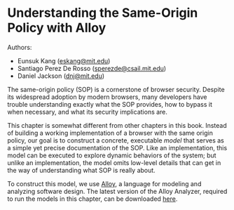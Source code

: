 Understanding the Same-Origin Policy with Alloy
===============================================

Authors:
* Eunsuk Kang (eskang@mit.edu)
* Santiago Perez De Rosso (sperezde@csail.mit.edu) 
* Daniel Jackson (dnj@mit.edu)

The same-origin policy (SOP) is a cornerstone of browser security. Despite its widespread adoption by modern browsers, many developers have trouble understanding exactly what the SOP provides, how to bypass it when necessary, and what its security implications are. 

This chapter is somewhat different from other chapters in this book. Instead of building a working implementation of a browser with the same origin policy, our goal is to construct a concrete, executable _model_ that serves as a simple yet precise documentation of the SOP. Like an implementation, this model can be executed to explore dynamic behaviors of the system; but unlike an implementation, the model omits low-level details that can get in the way of understanding what SOP is really about.

To construct this model, we use [Alloy](http://alloy.mit.edu), a language for modeling and analyzing software design. The latest version of the Alloy Analyzer, required to run the models in this chapter, can be downloaded [here](http://alloy.mit.edu/alloy/download.html). 
